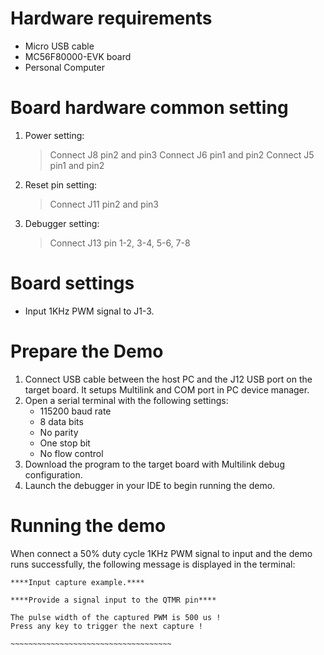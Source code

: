 Hardware requirements
=====================
- Micro USB cable
- MC56F80000-EVK board
- Personal Computer

Board hardware common setting
=============================
1. Power setting:
   > Connect J8 pin2 and pin3
   > Connect J6 pin1 and pin2
   > Connect J5 pin1 and pin2
2. Reset pin setting:
   > Connect J11 pin2 and pin3
3. Debugger setting:
   > Connect J13 pin 1-2, 3-4, 5-6, 7-8

Board settings
==============
- Input 1KHz PWM signal to J1-3.

Prepare the Demo
================
1.  Connect USB cable between the host PC and the J12 USB port on the target board. It setups Multilink and COM port in PC device manager.
2.  Open a serial terminal with the following settings:
    - 115200 baud rate
    - 8 data bits
    - No parity
    - One stop bit
    - No flow control
3.  Download the program to the target board with Multilink debug configuration.
4.  Launch the debugger in your IDE to begin running the demo.

Running the demo
================
When connect a 50% duty cycle 1KHz PWM signal to input and the demo runs successfully, the following message is displayed in the terminal:
~~~~~~~~~~~~~~~~~~~~~~~~~~~~~~~~~~~~~
****Input capture example.****

****Provide a signal input to the QTMR pin****

The pulse width of the captured PWM is 500 us !
Press any key to trigger the next capture !

~~~~~~~~~~~~~~~~~~~~~~~~~~~~~~~~~~~~

